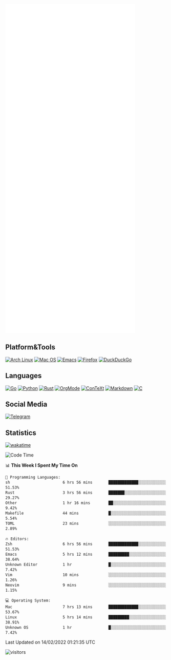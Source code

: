 ![Metrics](https://github.com/SteamedFish/SteamedFish/blob/master/github-metrics.svg)

## Platform&Tools

[![Arch Linux](https://img.shields.io/badge/ArchLinux-1793D1?logo=arch-linux&logoColor=fff&style=flat-square)](https://archlinux.org/)
[![Mac OS](https://img.shields.io/badge/MacOS-000000?style=flat-square&logo=macos&logoColor=F0F0F0)](https://www.apple.com/macos/)
[![Emacs](https://img.shields.io/badge/Emacs-%237F5AB6.svg?&style=flat-square&logo=gnu-emacs&logoColor=white)](https://www.gnu.org/software/emacs/)
[![Firefox](https://img.shields.io/badge/Firefox-FF7139?style=flat-square&logo=Firefox-Browser&logoColor=white)](https://firefox.com/)
[![DuckDuckGo](https://img.shields.io/badge/DuckDuckGo-DE5833?style=flat-square&logo=DuckDuckGo&logoColor=white)](https://duckduckgo.com/)

## Languages

[![Go](https://img.shields.io/badge/Golang-%2300ADD8.svg?style=flat-square&logo=go&logoColor=white)](https://golang.org/)
[![Python](https://img.shields.io/badge/Python-3670A0?style=flat-square&logo=python&logoColor=ffdd54)](https://www.python.org/)
[![Rust](https://img.shields.io/badge/Rust-%23000000.svg?style=flat-square&logo=rust&logoColor=white)](https://www.rust-lang.org/)
[![OrgMode](https://img.shields.io/badge/OrgMode-%23000000.svg?style=flat-square&logo=org&logoColor=white)](https://orgmode.org/)
[![ConTeXt](https://img.shields.io/badge/ConTeXt-%23008080.svg?style=flat-square&logo=latex&logoColor=white)](https://contextgarden.net/)
[![Markdown](https://img.shields.io/badge/MarkDown-%23000000.svg?style=flat-square&logo=markdown&logoColor=white)](https://daringfireball.net/projects/markdown/)
[![C](https://img.shields.io/badge/C-%2300599C.svg?style=flat-square&logo=c&logoColor=white)](https://www.iso.org/standard/74528.html)

## Social Media

[![Telegram](https://img.shields.io/badge/SteamedFish-2CA5E0?style=social&logo=telegram&logoColor=white)](https://t.me/SteamedFish)

## Statistics
[![wakatime](https://wakatime.com/badge/user/168280d6-fcf2-4b4f-ad3a-dc4612f35b38.svg)](https://wakatime.com/@168280d6-fcf2-4b4f-ad3a-dc4612f35b38)

<!--START_SECTION:waka-->
![Code Time](http://img.shields.io/badge/Code%20Time-1%2C602%20hrs%2058%20mins-blue)

📊 **This Week I Spent My Time On** 

```text
💬 Programming Languages: 
sh                       6 hrs 56 mins       █████████████░░░░░░░░░░░░   51.53% 
Rust                     3 hrs 56 mins       ███████░░░░░░░░░░░░░░░░░░   29.27% 
Other                    1 hr 16 mins        ██░░░░░░░░░░░░░░░░░░░░░░░   9.42% 
Makefile                 44 mins             █░░░░░░░░░░░░░░░░░░░░░░░░   5.54% 
TOML                     23 mins             ░░░░░░░░░░░░░░░░░░░░░░░░░   2.89%

🔥 Editors: 
Zsh                      6 hrs 56 mins       █████████████░░░░░░░░░░░░   51.53% 
Emacs                    5 hrs 12 mins       █████████░░░░░░░░░░░░░░░░   38.64% 
Unknown Editor           1 hr                █░░░░░░░░░░░░░░░░░░░░░░░░   7.42% 
Vim                      10 mins             ░░░░░░░░░░░░░░░░░░░░░░░░░   1.26% 
Neovim                   9 mins              ░░░░░░░░░░░░░░░░░░░░░░░░░   1.15%

💻 Operating System: 
Mac                      7 hrs 13 mins       █████████████░░░░░░░░░░░░   53.67% 
Linux                    5 hrs 14 mins       █████████░░░░░░░░░░░░░░░░   38.91% 
Unknown OS               1 hr                █░░░░░░░░░░░░░░░░░░░░░░░░   7.42%

```


 Last Updated on 14/02/2022 01:21:35 UTC
<!--END_SECTION:waka-->

![visitors](https://visitor-badge.laobi.icu/badge?page_id=SteamedFish.SteamedFish)
